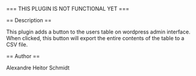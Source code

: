 === THIS PLUGIN IS NOT FUNCTIONAL YET ===

== Description ==

This plugin adds a button to the users table on wordpress admin interface. When clicked, this button will export the entire contents of the table to a CSV file.

== Author ==

Alexandre Heitor Schmidt <alexandre dot schmidt at gmail dot com>

